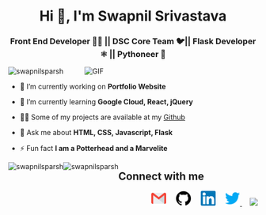 <h1 align="center">Hi 👋, I'm Swapnil Srivastava </h1>
<h3 align="center">Front End Developer 👨‍💻 || DSC Core Team 🐦|| Flask Developer ⚛️ || Pythoneer 🐍</h3>

<img align="right" alt="GIF" src="https://media.giphy.com/media/gi84IkFRzwube/giphy.gif" width="350"/>


<p align="left"> <img src="https://komarev.com/ghpvc/?username=swapnilsparsh&label=Profile+Views" alt="swapnilsparsh" /> </p>

- 🔭 I’m currently working on **Portfolio Website**

- 🌱 I’m currently learning **Google Cloud, React, jQuery**

- 👨‍💻 Some of my projects are available at my [Github](https://github.com/swapnilsparsh?tab=repositories)

- 💬 Ask me about **HTML, CSS, Javascript, Flask**

- ⚡ Fun fact **I am a Potterhead and a Marvelite**

<img align="left" src="https://github-readme-stats.vercel.app/api/top-langs/?username=swapnilsparsh&layout=compact&hide=html&theme=radical" alt="swapnilsparsh" />

<img align="left" src="https://github-readme-stats.vercel.app/api?username=swapnilsparsh&show_icons=true&theme=radical" alt="swapnilsparsh" />

## Connect with me

<p align="right">
 <a href="arezona.lucky55@gmail.com"><img src="https://github.com/deut-erium/deut-erium/blob/master/assets/gmail.svg" width="30px" alt="mail"></a> &nbsp; &nbsp;
 <a href="https://github.com/swapnilsparsh"><img src="https://github.com/deut-erium/deut-erium/blob/master/assets/github.svg" width="30px" alt="mail"></a> &nbsp; &nbsp;
 <a href="https://www.linkedin.com/in/swapnil-srivastava-sparsh/"><img src="https://github.com/deut-erium/deut-erium/blob/master/assets/linkedin.svg" width="30px" alt="LinkedIn"></a> &nbsp; &nbsp;
  <a href="https://twitter.com/swapnilsparsh"><img src="https://github.com/deut-erium/deut-erium/blob/master/assets/twitter.svg" width="30px" alt="Twitter">     </a> &nbsp; &nbsp;
 <a href = "https://instagram.com/swapnilsparsh"><img src = "https://github.com/hardeep0598/hardeep0598/blob/master/Instagram.svg" width='30px'></a>
</p>


